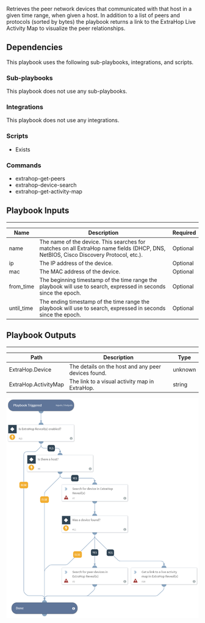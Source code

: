 Retrieves the peer network devices that communicated with that host in a given time range, when given a host. In addition to a list of peers and protocols (sorted by bytes) the playbook returns a link to the ExtraHop Live Activity Map to visualize the peer relationships.

## Dependencies
This playbook uses the following sub-playbooks, integrations, and scripts.

### Sub-playbooks
This playbook does not use any sub-playbooks.

### Integrations
This playbook does not use any integrations.

### Scripts
* Exists

### Commands
* extrahop-get-peers
* extrahop-device-search
* extrahop-get-activity-map

## Playbook Inputs
---

| **Name** | **Description** | **Required** |
| --- | --- | --- | 
| name | The name of the device. This searches for matches on all ExtraHop name fields (DHCP, DNS, NetBIOS, Cisco Discovery Protocol, etc.). | Optional |
| ip | The IP address of the device. | Optional |
| mac | The MAC address of the device. | Optional |
| from_time | The beginning timestamp of the time range the playbook will use to search, expressed in seconds since the epoch. | Optional |
| until_time | The ending timestamp of the time range the playbook will use to search, expressed in seconds since the epoch. | Optional |

## Playbook Outputs
---

| **Path** | **Description** | **Type** |
| --- | --- | --- |
| ExtraHop.Device | The details on the host and any peer devices found.  | unknown |
| ExtraHop.ActivityMap | The link to a visual activity map in ExtraHop. | string |

![ExtraHop_Get_Peers_by_Host](https://github.com/ElazarK/content-docs/blob/master/images/playbooks/ExtraHop_Get_Peers_by_Host.png)
